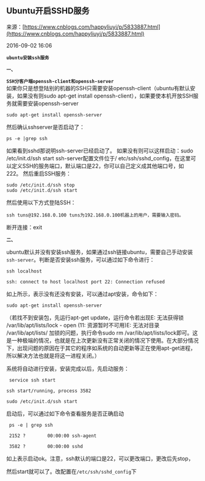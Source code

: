 ## Ubuntu开启SSHD服务

来源：[https://www.cnblogs.com/happyliuyi/p/5833887.html](https://www.cnblogs.com/happyliuyi/p/5833887.html)

2016-09-02 16:06

 **`ubuntu安装ssh服务`** 

 **`一、`** 

 **`SSH分客户端openssh-client和openssh-server`**  
如果你只是想登陆别的机器的SSH只需要安装openssh-client（ubuntu有默认安装，如果没有则sudo apt-get install openssh-client），如果要使本机开放SSH服务就需要安装openssh-server
    
    sudo apt-get install openssh-server
然后确认sshserver是否启动了：

    ps -e |grep ssh
如果看到sshd那说明ssh-server已经启动了。
如果没有则可以这样启动：sudo /etc/init.d/ssh start
ssh-server配置文件位于/ etc/ssh/sshd_config，在这里可以定义SSH的服务端口，默认端口是22，你可以自己定义成其他端口号，如222。
然后重启SSH服务：
    
    sudo /etc/init.d/ssh stop
    sudo /etc/init.d/ssh start
然后使用以下方式登陆SSH：

    ssh tuns@192.168.0.100 tuns为192.168.0.100机器上的用户，需要输入密码。
断开连接：exit

 **`二、`** 

ubuntu默认并没有安装ssh服务，如果通过ssh链接ubuntu，需要自己手动安装`ssh-server`。判断是否安装ssh服务，可以通过如下命令进行：

    ssh localhost

    ssh: connect to host localhost port 22: Connection refused

如上所示，表示没有还没有安装，可以通过apt安装，命令如下：

    sudo apt-get install openssh-server

（若找不到安装包，先运行apt-get update，运行命令若出现E: 无法获得锁 /var/lib/apt/lists/lock - open (11: 资源暂时不可用)E: 无法对目录 /var/lib/apt/lists/ 加锁的问题，执行命令sudo rm /var/lib/apt/lists/lock即可。这是一种极端的情况，也就是在上次更新没有正常关闭的情况下使用。在大部分情况下，出现问题的原因在于其它的程序如系统的自动更新等正在使用apt-get进程，所以解决方法也就是将这一进程关闭。）

系统将自动进行安装，安装完成以后，先启动服务：
```
 service ssh start

ssh start/running, process 3582

sudo /etc/init.d/ssh start
```
启动后，可以通过如下命令查看服务是否正确启动
```
 ps -e | grep ssh

 2152 ?        00:00:00 ssh-agent

 3582 ?        00:00:00 sshd
```
如上表示启动ok。注意，ssh默认的端口是22，可以更改端口，更改后先stop，

然后start就可以了。改配置在`/etc/ssh/sshd_config`下
